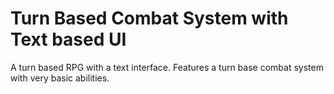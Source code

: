 # Turn Based Combat System with Text based UI
A turn based RPG with a text interface. Features a turn base combat system with very basic abilities. 
